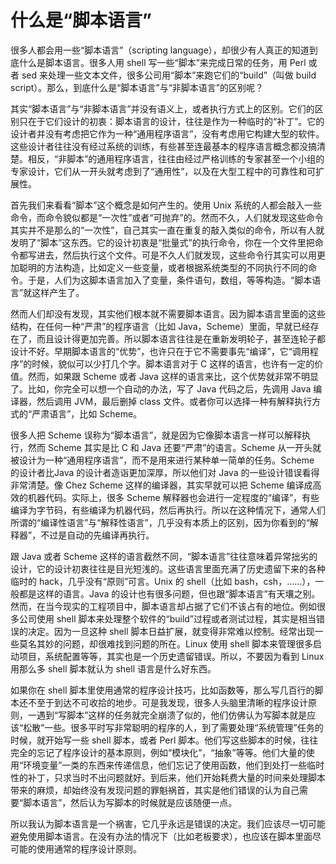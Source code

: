 # 什么是“脚本语言”

很多人都会用一些“脚本语言”（scripting language），却很少有人真正的知道到底什么是脚本语言。很多人用 shell 写一些“脚本”来完成日常的任务，用 Perl 或者 sed 来处理一些文本文件，很多公司用“脚本”来跑它们的“build”（叫做 build script）。那么，到底什么是“脚本语言”与“非脚本语言”的区别呢？

其实“脚本语言”与“非脚本语言”并没有语义上，或者执行方式上的区别。它们的区别只在于它们设计的初衷：脚本语言的设计，往往是作为一种临时的“补丁”。它的设计者并没有考虑把它作为一种“通用程序语言”，没有考虑用它构建大型的软件。这些设计者往往没有经过系统的训练，有些甚至连最基本的程序语言概念都没搞清楚。相反，“非脚本”的通用程序语言，往往由经过严格训练的专家甚至一个小组的专家设计，它们从一开头就考虑到了“通用性”，以及在大型工程中的可靠性和可扩展性。

首先我们来看看“脚本”这个概念是如何产生的。使用 Unix 系统的人都会敲入一些命令，而命令貌似都是“一次性”或者“可抛弃”的。然而不久，人们就发现这些命令其实并不是那么的“一次性”，自己其实一直在重复的敲入类似的命令，所以有人就发明了“脚本”这东西。它的设计初衷是“批量式”的执行命令，你在一个文件里把命令都写进去，然后执行这个文件。可是不久人们就发现，这些命令行其实可以用更加聪明的方法构造，比如定义一些变量，或者根据系统类型的不同执行不同的命令。于是，人们为这脚本语言加入了变量，条件语句，数组，等等构造。“脚本语言”就这样产生了。

然而人们却没有发现，其实他们根本就不需要脚本语言。因为脚本语言里面的这些结构，在任何一种“严肃”的程序语言（比如 Java，Scheme）里面，早就已经存在了，而且设计得更加完善。所以脚本语言往往是在重新发明轮子，甚至连轮子都设计不好。早期脚本语言的“优势”，也许只在于它不需要事先“编译”，它“调用程序”的时候，貌似可以少打几个字。脚本语言对于 C 这样的语言，也许有一定的价值。然而，如果跟 Scheme 或者 Java 这样的语言来比，这个优势就非常不明显了。比如，你完全可以想一个自动的办法，写了 Java 代码之后，先调用 Java 编译器，然后调用 JVM，最后删掉 class 文件。或者你可以选择一种有解释执行方式的“严肃语言”，比如 Scheme。

很多人把 Scheme 误称为“脚本语言”，就是因为它像脚本语言一样可以解释执行，然而 Scheme 其实是比 C 和 Java 还要“严肃”的语言。Scheme 从一开头就被设计为一种“通用程序语言”，而不是用来进行某种单一简单的任务。Scheme 的设计者比Java 的设计者造诣更加深厚，所以他们对 Java 的一些设计错误看得非常清楚。像 Chez Scheme 这样的编译器，其实早就可以把 Scheme 编译成高效的机器代码。实际上，很多 Scheme 解释器也会进行一定程度的“编译”，有些编译为字节码，有些编译为机器代码，然后再执行。所以在这种情况下，通常人们所谓的“编译性语言”与“解释性语言”，几乎没有本质上的区别，因为你看到的“解释器”，不过是自动的先编译再执行。

跟 Java 或者 Scheme 这样的语言截然不同，“脚本语言”往往意味着异常拙劣的设计，它的设计初衷往往是目光短浅的。这些语言里面充满了历史遗留下来的各种临时的 hack，几乎没有“原则”可言。Unix 的 shell（比如 bash，csh，……），一般都是这样的语言。Java 的设计也有很多问题，但也跟“脚本语言”有天壤之别。然而，在当今现实的工程项目中，脚本语言却占据了它们不该占有的地位。例如很多公司使用 shell 脚本来处理整个软件的“build”过程或者测试过程，其实是相当错误的决定。因为一旦这种 shell 脚本日益扩展，就变得非常难以控制。经常出现一些莫名其妙的问题，却很难找到问题的所在。Linux 使用 shell 脚本来管理很多启动项目，系统配置等等，其实也是一个历史遗留错误。所以，不要因为看到 Linux 用那么多 shell 脚本就认为 shell 语言是什么好东西。

如果你在 shell 脚本里使用通常的程序设计技巧，比如函数等，那么写几百行的脚本还不至于到达不可收拾的地步。可是我发现，很多人头脑里清晰的程序设计原则，一遇到“写脚本”这样的任务就完全崩溃了似的，他们仿佛认为写脚本就是应该“松散”一些。很多平时写非常聪明的程序的人，到了需要处理“系统管理”任务的时候，就开始写一些 shell 脚本，或者 Perl 脚本。他们写这些脚本的时候，往往完全的忘记了程序设计的基本原则，例如“模块化”，“抽象”等等。他们大量的使用“环境变量”一类的东西来传递信息，他们忘记了使用函数，他们到处打一些临时性的补丁，只求当时不出问题就好。到后来，他们开始耗费大量的时间来处理脚本带来的麻烦，却始终没有发现问题的罪魁祸首，其实是他们错误的认为自己需要“脚本语言”，然后认为写脚本的时候就是应该随便一点。

所以我认为脚本语言是一个祸害，它几乎永远是错误的决定。我们应该尽一切可能避免使用脚本语言。在没有办法的情况下（比如老板要求），也应该在脚本里面尽可能的使用通常的程序设计原则。